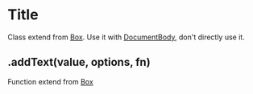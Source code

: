 # Title

Class extend from [Box](box.md). Use it with [DocumentBody](document-body.md#addtitlevalue-options-fn), don't directly use it.

## .addText(value, options, fn)

Function extend from [Box](box.md#addtextvalue-options-fn)

